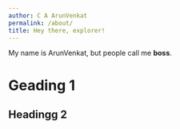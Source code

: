 ```yaml
---
author: C A ArunVenkat
permalink: /about/
title: Hey there, explorer!
---
```




My name is ArunVenkat, but people call me **boss**.

# Geading 1

##  Headingg 2